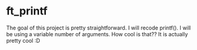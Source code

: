 # ft_printf
The goal of this project is pretty straightforward. I will recode printf().
I will be using a variable number of arguments. How cool is that?? It is actually pretty cool :D
